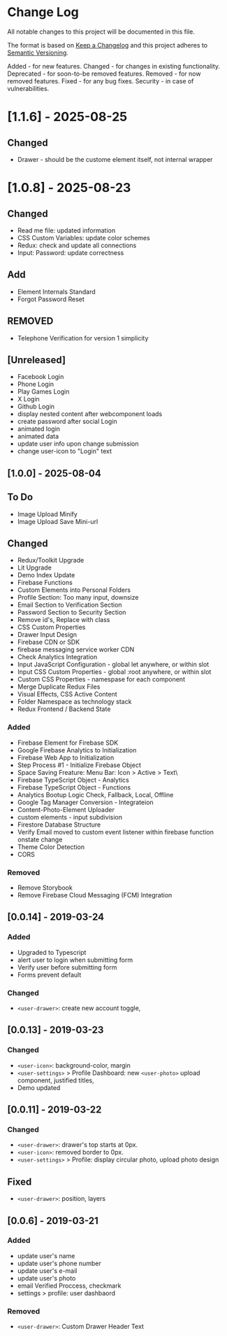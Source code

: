 Change Log
==========

All notable changes to this project will be documented in this file.

The format is based on [Keep a Changelog](https://keepachangelog.com/en/1.0.0/) and this project adheres to [Semantic Versioning](https://semver.org/).

Added - for new features.
Changed - for changes in existing functionality.
Deprecated - for soon-to-be removed features.
Removed - for now removed features.
Fixed - for any bug fixes.
Security - in case of vulnerabilities.

# [1.1.6] - 2025-08-25

## Changed
- Drawer - should be the custome element itself, not internal wrapper

# [1.0.8] - 2025-08-23

## Changed
- Read me file: updated information
- CSS Custom Variables: update color schemes
- Redux: check and update all connections
- Input: Password: update correctness

## Add
- Element Internals Standard
- Forgot Password Reset

## REMOVED
- Telephone Verification for version 1 simplicity





## [Unreleased]
- Facebook Login
- Phone Login
- Play Games Login
- X Login
- Github Login
- display nested content after webcomponent loads
- create password after social Login
- animated login
- animated data
- update user info upon change submission
- change user-icon to "Login" text

## [1.0.0] - 2025-08-04

## To Do
- Image Upload Minify
- Image Upload Save Mini-url

## Changed
- Redux/Toolkit Upgrade
- Lit Upgrade
- Demo Index Update
- Firebase Functions
- Custom Elements into Personal Folders
- Profile Section: Too many input, downsize
- Email Section to Verification Section
- Password Section to Security Section
- Remove id's, Replace with class
- CSS Custom Properties
- Drawer Input Design
- Firebase CDN or SDK
- firebase messaging service worker CDN
- Check Analytics Integration
- Input JavaScript Configuration - global let anywhere, or within slot
- Input CSS Custom Properties - global :root anywhere, or within slot
- Custom CSS Properties - namespase for each component
- Merge Duplicate Redux Files
- Visual Effects, CSS Active Content
- Folder Namespace as technology stack
- Redux Frontend / Backend State

### Added
- Firebase Element for Firebase SDK
- Google Firebase Analytics to Initialization
- Firebase Web App to Initialization
- Step Process #1 - Initialize Firebase Object
- Space Saving Freature: Menu Bar: Icon > Active > Text\
- Firebase TypeScript Object - Analytics
- Firebase TypeScript Object - Functions
- Analytics Bootup Logic Check, Fallback, Local, Offline
- Google Tag Manager Conversion - Integrateion
- Content-Photo-Element Uploader
- custom elements - input subdivision
- Firestore Database Structure
- Verify Email moved to custom event listener within firebase function onstate change
- Theme Color Detection
- CORS

### Removed
- Remove Storybook
- Remove Firebase Cloud Messaging (FCM) Integration

## [0.0.14] - 2019-03-24

### Added
- Upgraded to Typescript
- alert user to login when submitting form
- Verify user before submitting form
- Forms prevent default

### Changed
- `<user-drawer>`: create new account toggle,

## [0.0.13] - 2019-03-23

### Changed
- `<user-icon>`: background-color, margin
- `<user-settings>` > Profile Dashboard: new `<user-photo>` upload component, justified titles, 
- Demo updated

## [0.0.11] - 2019-03-22

### Changed
- `<user-drawer>`: drawer's top starts at 0px.
- `<user-icon>`: removed border to 0px.
- `<user-settings>` > Profile: display circular photo, upload photo design

## Fixed
- `<user-drawer>`: position, layers

## [0.0.6] - 2019-03-21

### Added
- update user's name
- update user's phone number
- update user's e-mail
- update user's photo
- email Verified Proccess, checkmark
- settings > profile: user dashbaord

### Removed
- `<user-drawer>`: Custom Drawer Header Text